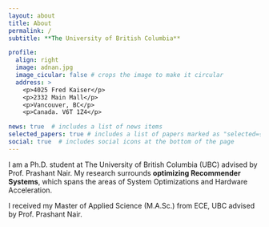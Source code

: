 ```yaml
---
layout: about
title: About
permalink: /
subtitle: **The University of British Columbia**

profile:
  align: right
  image: adnan.jpg
  image_cicular: false # crops the image to make it circular
  address: >
    <p>4025 Fred Kaiser</p>
    <p>2332 Main Mall</p>
    <p>Vancouver, BC</p>
    <p>Canada. V6T 1Z4</p>

news: true  # includes a list of news items
selected_papers: true # includes a list of papers marked as "selected={true}"
social: true  # includes social icons at the bottom of the page
---
```


I am a Ph.D. student at The University of British Columbia (UBC) advised by Prof. Prashant Nair. My research surrounds **optimizing
Recommender Systems**, which spans the areas of System Optimizations and Hardware Acceleration.

I received my Master of Applied Science (M.A.Sc.) from ECE, UBC advised by Prof. Prashant Nair.